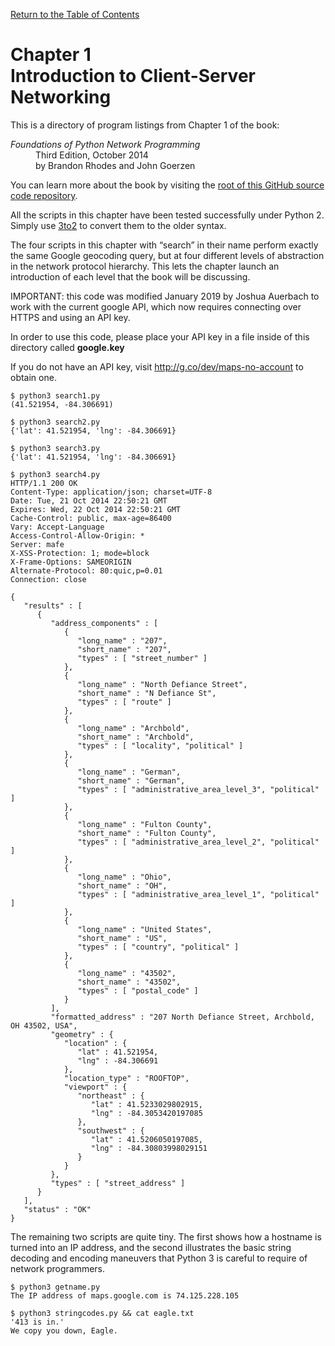 [Return to the Table of Contents](https://github.com/brandon-rhodes/fopnp#readme)

# Chapter 1<br>Introduction to Client-Server Networking

This is a directory of program listings from Chapter 1 of the book:

<dl>
<dt><i>Foundations of Python Network Programming</i></dt>
<dd>
Third Edition, October 2014<br>
by Brandon Rhodes and John Goerzen
</dd>
</dl>

You can learn more about the book by visiting the
[root of this GitHub source code repository](https://github.com/brandon-rhodes/fopnp#readme).

All the scripts in this chapter have been tested successfully under
Python 2.  Simply use [3to2](https://pypi.python.org/pypi/3to2) to
convert them to the older syntax.

The four scripts in this chapter with “search” in their name perform
exactly the same Google geocoding query, but at four different levels of
abstraction in the network protocol hierarchy. This lets the chapter
launch an introduction of each level that the book will be discussing.

IMPORTANT: this code was modified January 2019 by Joshua Auerbach to work with
the current google API, which now requires connecting over HTTPS and using
an API key.

In order to use this code, please place your API key in a file inside of this
directory called **google.key**

If you do not have an API key, visit 
http://g.co/dev/maps-no-account to obtain one.

```
$ python3 search1.py
(41.521954, -84.306691)
```

```
$ python3 search2.py
{'lat': 41.521954, 'lng': -84.306691}
```

```
$ python3 search3.py
{'lat': 41.521954, 'lng': -84.306691}
```

```
$ python3 search4.py
HTTP/1.1 200 OK
Content-Type: application/json; charset=UTF-8
Date: Tue, 21 Oct 2014 22:50:21 GMT
Expires: Wed, 22 Oct 2014 22:50:21 GMT
Cache-Control: public, max-age=86400
Vary: Accept-Language
Access-Control-Allow-Origin: *
Server: mafe
X-XSS-Protection: 1; mode=block
X-Frame-Options: SAMEORIGIN
Alternate-Protocol: 80:quic,p=0.01
Connection: close

{
   "results" : [
      {
         "address_components" : [
            {
               "long_name" : "207",
               "short_name" : "207",
               "types" : [ "street_number" ]
            },
            {
               "long_name" : "North Defiance Street",
               "short_name" : "N Defiance St",
               "types" : [ "route" ]
            },
            {
               "long_name" : "Archbold",
               "short_name" : "Archbold",
               "types" : [ "locality", "political" ]
            },
            {
               "long_name" : "German",
               "short_name" : "German",
               "types" : [ "administrative_area_level_3", "political" ]
            },
            {
               "long_name" : "Fulton County",
               "short_name" : "Fulton County",
               "types" : [ "administrative_area_level_2", "political" ]
            },
            {
               "long_name" : "Ohio",
               "short_name" : "OH",
               "types" : [ "administrative_area_level_1", "political" ]
            },
            {
               "long_name" : "United States",
               "short_name" : "US",
               "types" : [ "country", "political" ]
            },
            {
               "long_name" : "43502",
               "short_name" : "43502",
               "types" : [ "postal_code" ]
            }
         ],
         "formatted_address" : "207 North Defiance Street, Archbold, OH 43502, USA",
         "geometry" : {
            "location" : {
               "lat" : 41.521954,
               "lng" : -84.306691
            },
            "location_type" : "ROOFTOP",
            "viewport" : {
               "northeast" : {
                  "lat" : 41.5233029802915,
                  "lng" : -84.3053420197085
               },
               "southwest" : {
                  "lat" : 41.5206050197085,
                  "lng" : -84.30803998029151
               }
            }
         },
         "types" : [ "street_address" ]
      }
   ],
   "status" : "OK"
}

```

The remaining two scripts are quite tiny. The first shows how a
hostname is turned into an IP address, and the second illustrates the
basic string decoding and encoding maneuvers that Python 3 is careful to
require of network programmers.

```
$ python3 getname.py
The IP address of maps.google.com is 74.125.228.105
```

```
$ python3 stringcodes.py && cat eagle.txt
'413 is in.'
We copy you down, Eagle.
```
